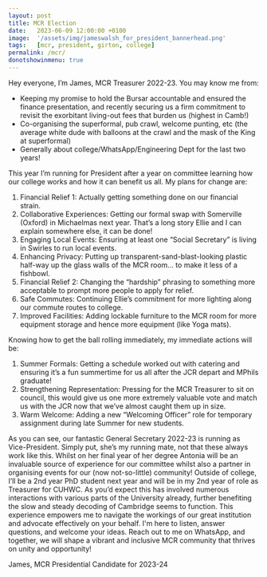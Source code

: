 ```yaml
---
layout: post
title: MCR Election
date:   2023-06-09 12:00:00 +0100
image:  '/assets/img/jameswalsh_for_president_bannerhead.png'
tags:   [mcr, president, girton, college]
permalink: /mcr/
donotshowinmenu: true
---
```


Hey everyone, I’m James, MCR Treasurer 2022-23. You may know me from:
-	Keeping my promise to hold the Bursar accountable and ensured the finance presentation, and recently securing us a firm commitment to revisit the exorbitant living-out fees that burden us (highest in Camb!)
-	Co-organising the superformal, pub crawl, welcome punting, etc (the average white dude with balloons at the crawl and the mask of the King at superformal)
-	Generally about college/WhatsApp/Engineering Dept for the last two years!

This year I’m running for President after a year on committee learning how our college works and how it can benefit us all. My plans for 
change are: 

1.	Financial Relief 1: Actually getting something done on our financial strain.
2.	Collaborative Experiences: Getting our formal swap with Somerville (Oxford) in Michaelmas next year. That’s a long story Ellie and I can explain somewhere else, it can be done!
3.	Engaging Local Events: Ensuring at least one “Social Secretary” is living in Swirles to run local events.
4.	Enhancing Privacy: Putting up transparent-sand-blast-looking plastic half-way up the glass walls of the MCR room… to make it less of a fishbowl.
5.	Financial Relief 2: Changing the “hardship” phrasing to something more acceptable to prompt more people to apply for relief.
6.	Safe Commutes: Continuing Ellie’s commitment for more lighting along our commute routes to college.
7.	Improved Facilities: Adding lockable furniture to the MCR room for more equipment storage and hence more equipment (like Yoga mats).

Knowing how to get the ball rolling immediately, my immediate actions will be:

1.	Summer Formals: Getting a schedule worked out with catering and ensuring it’s a fun summertime for us all after the JCR depart and MPhils graduate!
2.	Strengthening Representation: Pressing for the MCR Treasurer to sit on council, this would give us one more extremely valuable vote and match us with the JCR now that we’ve almost caught them up in size. 
3.	Warm Welcome: Adding a new “Welcoming Officer” role for temporary assignment during late Summer for new students.

As you can see, our fantastic General Secretary 2022-23 is running as Vice-President. Simply put, she’s my running mate, not that these always work like this. Whilst on her final year of her degree Antonia will be an invaluable source of experience for our committee whilst also a partner in organising events for our (now not-so-little) community!
Outside of college, I’ll be a 2nd year PhD student next year and will be in my 2nd year of role as Treasurer for CUHWC. As you’d expect this has involved numerous interactions with various parts of the University already, further benefiting the slow and steady decoding of Cambridge seems to function. This experience empowers me to navigate the workings of our great institution and advocate effectively on your behalf.
I'm here to listen, answer questions, and welcome your ideas. Reach out to me on WhatsApp, and together, we will shape a vibrant and inclusive MCR community that thrives on unity and opportunity!  


James, MCR Presidential Candidate for 2023-24